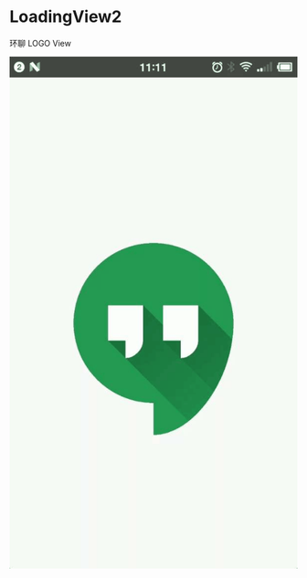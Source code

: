 # LoadingView2
环聊 LOGO View

![图片](https://github.com/liaofuyou/HangoutsView/blob/master/Screenshot/Gif_20180413_111201.gif)
